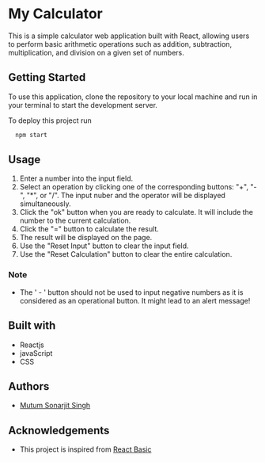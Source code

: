 
# My Calculator
This is a simple calculator web application built with React, allowing users to perform basic arithmetic operations such as addition, subtraction, multiplication, and division on a given set of numbers.
## Getting Started
To use this application, clone the repository to your local machine and run in your terminal to start the development server.

To deploy this project run

```bash
  npm start
```
## Usage
1. Enter a number into the input field.
2. Select an operation by clicking one of the corresponding buttons: "+", "-", "*", or "/". The input nuber and the operator will be displayed simultaneously.
3. Click the "ok" button when you are ready to calculate. It will include the number to the current calculation.
4. Click the "=" button to calculate the result.
5. The result will be displayed on the page.
6. Use the "Reset Input" button to clear the input field.
7. Use the "Reset Calculation" button to clear the entire calculation.

### Note

- The ' - ' button should not be used to input negative numbers as it is considered as an operational button. It might lead to an alert message!
## Built with
- Reactjs
- javaScript
- CSS

## Authors

- [Mutum Sonarjit Singh](https://www.github.com/Sonarjit)


## Acknowledgements
- This project is inspired from [React Basic](https://www.coursera.org/learn/react-basics)
